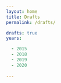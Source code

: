 ```yaml
---
layout: home
title: Drafts
permalink: /drafts/

drafts: true
years:

  - 2015
  - 2018
  - 2019
  - 2020
  
---
```


